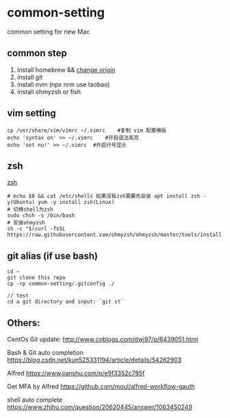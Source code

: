 # common-setting
common setting for new Mac

## common step
1. install homebrew && [change origin](https://blog.csdn.net/qq_33591200/article/details/82882562)
1. install git
1. install nvm (npx nrm use taobao)
1. install ohmyzsh or fish

## vim setting
```
cp /usr/share/vim/vimrc ~/.vimrc	#复制 vim 配置模版
echo 'syntax on' >> ~/.vimrc	#开启语法高亮
echo 'set nu!' >> ~/.vimrc	#开启行号显示
```

## zsh
[zsh](https://sspai.com/post/55176)
```
# echo $0 && cat /etc/shells 如果没有zsh需要先安装 apt install zsh -y(Ubuntu) yum -y install zsh(Linux)
# 切换shell为zsh
sudo chsh -s /bin/bash
# 安装ohmyzsh
sh -c "$(curl -fsSL https://raw.githubusercontent.com/ohmyzsh/ohmyzsh/master/tools/install.sh)"
```

## git alias (if use bash)
```
cd ~
git clone this repo
cp -rp common-setting/.gitconfig ./

// test
cd a git directory and input: `git st`
```


## Others:
CentOs Git update:
http://www.cnblogs.com/dwj97/p/6439051.html

Bash & Git auto completion
https://blog.csdn.net/kun525331194/article/details/54262903

Alfred
https://www.jianshu.com/p/e9f3352c785f

Get MFA by Alfred
https://github.com/moul/alfred-workflow-gauth

shell auto complete
https://www.zhihu.com/question/20620445/answer/1063450249


